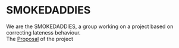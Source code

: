 # SMOKEDADDIES
We are the SMOKEDADDIES, a group working on a project based on correcting lateness behaviour.
<br>The [Proposal](https://github.com/deco3500-2019/SmokeDaddies/wiki/Proposal) of the project
